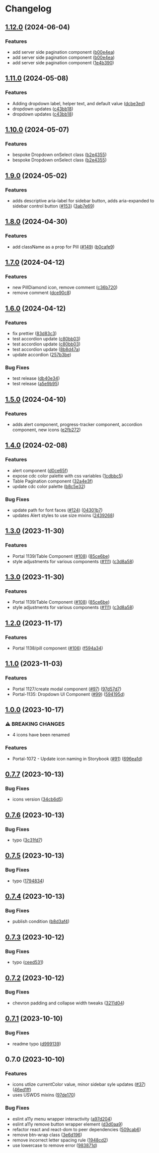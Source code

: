 # Changelog

## [1.12.0](https://github.com/CDCgov/cdc-react/compare/cdc-react-v1.11.0...cdc-react-v1.12.0) (2024-06-04)


### Features

* add server side pagination component ([b00e4ea](https://github.com/CDCgov/cdc-react/commit/b00e4eaef1ae711820c5df865a91c3cd9ed851a1))
* add server side pagination component ([b00e4ea](https://github.com/CDCgov/cdc-react/commit/b00e4eaef1ae711820c5df865a91c3cd9ed851a1))
* add server side pagination component ([1e4b390](https://github.com/CDCgov/cdc-react/commit/1e4b3903694e4b423945691d6373f9530d12030d))

## [1.11.0](https://github.com/CDCgov/cdc-react/compare/cdc-react-v1.10.0...cdc-react-v1.11.0) (2024-05-08)


### Features

* Adding dropdown label, helper text, and default value ([dcbe3ed](https://github.com/CDCgov/cdc-react/commit/dcbe3ed8dbc9a8853198f7528cbe2af79dd508e7))
* dropdown updates ([c43bb18](https://github.com/CDCgov/cdc-react/commit/c43bb18e1863aedd4f255670f4cd163eaaf946fd))
* dropdown updates ([c43bb18](https://github.com/CDCgov/cdc-react/commit/c43bb18e1863aedd4f255670f4cd163eaaf946fd))

## [1.10.0](https://github.com/CDCgov/cdc-react/compare/cdc-react-v1.9.0...cdc-react-v1.10.0) (2024-05-07)


### Features

* bespoke Dropdown onSelect class ([b2e4355](https://github.com/CDCgov/cdc-react/commit/b2e43552c3103854c1f7cf0530dd574101c832d3))
* bespoke Dropdown onSelect class ([b2e4355](https://github.com/CDCgov/cdc-react/commit/b2e43552c3103854c1f7cf0530dd574101c832d3))

## [1.9.0](https://github.com/CDCgov/cdc-react/compare/cdc-react-v1.8.0...cdc-react-v1.9.0) (2024-05-02)


### Features

* adds descriptive aria-label for sidebar button, adds aria-expanded to sidebar control button ([#153](https://github.com/CDCgov/cdc-react/issues/153)) ([3ab7e69](https://github.com/CDCgov/cdc-react/commit/3ab7e692641be68b761c7173b352f3776bfec4a9))

## [1.8.0](https://github.com/CDCgov/cdc-react/compare/cdc-react-v1.7.0...cdc-react-v1.8.0) (2024-04-30)


### Features

* add className as a prop for Pill ([#149](https://github.com/CDCgov/cdc-react/issues/149)) ([b0cafe9](https://github.com/CDCgov/cdc-react/commit/b0cafe91bd1d5c74f043e97dc8ffd0e5cad9a1c1))

## [1.7.0](https://github.com/CDCgov/cdc-react/compare/cdc-react-v1.6.0...cdc-react-v1.7.0) (2024-04-12)


### Features

* new PillDiamond icon, remove comment ([c36b720](https://github.com/CDCgov/cdc-react/commit/c36b720665bc1e34b6f4e164d3a583c3196f21ec))
* remove comment ([dce90c8](https://github.com/CDCgov/cdc-react/commit/dce90c8257483899ec10ab280c8d57d8aea3ee96))

## [1.6.0](https://github.com/CDCgov/cdc-react/compare/cdc-react-v1.5.0...cdc-react-v1.6.0) (2024-04-12)


### Features

* fix prettier ([83d83c3](https://github.com/CDCgov/cdc-react/commit/83d83c3cb6dc21b4370a3a2cce597e1efc0b683d))
* test accordion update ([c80bb03](https://github.com/CDCgov/cdc-react/commit/c80bb03fdb6b86a0425814fa6a28d8460ed78817))
* test accordion update ([c80bb03](https://github.com/CDCgov/cdc-react/commit/c80bb03fdb6b86a0425814fa6a28d8460ed78817))
* test accordion update ([8b8d47a](https://github.com/CDCgov/cdc-react/commit/8b8d47a33b6bfbd7eb208e7e741996728158bd01))
* update accordion ([257b3be](https://github.com/CDCgov/cdc-react/commit/257b3be93c364def8fbc350d20f4e17515e09ab6))


### Bug Fixes

* test release ([db40e34](https://github.com/CDCgov/cdc-react/commit/db40e345970b41995f2f099c2e98edcf7ff8f2eb))
* test release ([a5e9b95](https://github.com/CDCgov/cdc-react/commit/a5e9b95f1836268ee7596b7e2c9f5b9fb1dd9d55))

## [1.5.0](https://github.com/CDCgov/cdc-react/compare/cdc-react-v1.4.0...cdc-react-v1.5.0) (2024-04-10)


### Features

* adds alert component, progress-tracker component, accordion component, new icons ([e2fb272](https://github.com/CDCgov/cdc-react/commit/e2fb272c11155841b24ffd68d860c19ecdf56275))

## [1.4.0](https://github.com/CDCgov/cdc-react/compare/cdc-react-v1.3.0...cdc-react-v1.4.0) (2024-02-08)


### Features

* alert component ([d0ce65f](https://github.com/CDCgov/cdc-react/commit/d0ce65f90815f3f3def65a1dbcaeee4b6bab6407))
* expose cdc color palette with css variables ([1cdbbc5](https://github.com/CDCgov/cdc-react/commit/1cdbbc5943cb1da1da8029f015f9ffed25d603b1))
* Table Pagination component ([32a4e3f](https://github.com/CDCgov/cdc-react/commit/32a4e3f14b665b53056b83641513302d0929ce10))
* update cdc color palette ([b8c5e32](https://github.com/CDCgov/cdc-react/commit/b8c5e324fc427129f9be8702a551ee1de71198a4))


### Bug Fixes

* update path for font faces ([#124](https://github.com/CDCgov/cdc-react/issues/124)) ([04301b7](https://github.com/CDCgov/cdc-react/commit/04301b7b9176e5e261cd1baa04eca2e7b30fb733))
* updates Alert styles to use size mixins ([2439268](https://github.com/CDCgov/cdc-react/commit/243926872ce773b7659769de84a3a5ed658adfc2))

## [1.3.0](https://github.com/CDCgov/cdc-react/compare/cdc-react-v1.2.0...cdc-react-v1.3.0) (2023-11-30)


### Features

* Portal 1139/Table Component  ([#108](https://github.com/CDCgov/cdc-react/issues/108)) ([85ce6be](https://github.com/CDCgov/cdc-react/commit/85ce6be0690ca88f0e0106d4564b47fa610d1b62))
* style adjustments for various components ([#111](https://github.com/CDCgov/cdc-react/issues/111)) ([c3d8a58](https://github.com/CDCgov/cdc-react/commit/c3d8a587774be91a96f4d7c01e83450cb634c316))

## [1.3.0](https://github.com/CDCgov/cdc-react/compare/cdc-react-v1.2.0...cdc-react-v1.3.0) (2023-11-30)


### Features

* Portal 1139/Table Component  ([#108](https://github.com/CDCgov/cdc-react/issues/108)) ([85ce6be](https://github.com/CDCgov/cdc-react/commit/85ce6be0690ca88f0e0106d4564b47fa610d1b62))
* style adjustments for various components ([#111](https://github.com/CDCgov/cdc-react/issues/111)) ([c3d8a58](https://github.com/CDCgov/cdc-react/commit/c3d8a587774be91a96f4d7c01e83450cb634c316))

## [1.2.0](https://github.com/CDCgov/cdc-react/compare/cdc-react-v1.1.0...cdc-react-v1.2.0) (2023-11-17)


### Features

* Portal 1138/pill component ([#106](https://github.com/CDCgov/cdc-react/issues/106)) ([f594a34](https://github.com/CDCgov/cdc-react/commit/f594a34abdb3aa104da3266cf7f23dfd53193ead))

## [1.1.0](https://github.com/CDCgov/cdc-react/compare/cdc-react-v1.0.0...cdc-react-v1.1.0) (2023-11-03)


### Features

* Portal 1127/create modal component ([#97](https://github.com/CDCgov/cdc-react/issues/97)) ([97d57d7](https://github.com/CDCgov/cdc-react/commit/97d57d7621d02001ba5e8a91ab8309a4599d6db0))
* Portal-1135: Dropdown UI Component ([#99](https://github.com/CDCgov/cdc-react/issues/99)) ([594195d](https://github.com/CDCgov/cdc-react/commit/594195d3bd659643266cf28e828ee5db808f08f6))

## [1.0.0](https://github.com/CDCgov/cdc-react/compare/cdc-react-v0.7.7...cdc-react-v1.0.0) (2023-10-17)


### ⚠ BREAKING CHANGES

* 4 icons have been renamed

### Features

* Portal-1072 - Update icon naming in Storybook ([#91](https://github.com/CDCgov/cdc-react/issues/91)) ([696ea1d](https://github.com/CDCgov/cdc-react/commit/696ea1dda52711e784f37b3230326e729bc38259))

## [0.7.7](https://github.com/CDCgov/cdc-react/compare/cdc-react-v0.7.6...cdc-react-v0.7.7) (2023-10-13)


### Bug Fixes

* icons version ([34cb6d5](https://github.com/CDCgov/cdc-react/commit/34cb6d5c5c20394d434037590d79bfb3f1c7f836))

## [0.7.6](https://github.com/CDCgov/cdc-react/compare/cdc-react-v0.7.5...cdc-react-v0.7.6) (2023-10-13)


### Bug Fixes

* typo ([3c31fd7](https://github.com/CDCgov/cdc-react/commit/3c31fd77796e94030dfe188c1cb18a7955f9db49))

## [0.7.5](https://github.com/CDCgov/cdc-react/compare/cdc-react-v0.7.4...cdc-react-v0.7.5) (2023-10-13)


### Bug Fixes

* typo ([1794834](https://github.com/CDCgov/cdc-react/commit/1794834f3443dddfca521ca0b154524ffb632b66))

## [0.7.4](https://github.com/CDCgov/cdc-react/compare/cdc-react-v0.7.3...cdc-react-v0.7.4) (2023-10-13)


### Bug Fixes

* publish condition ([b8d3af4](https://github.com/CDCgov/cdc-react/commit/b8d3af4235ac60a526b6da42378bbdc1c753aa10))

## [0.7.3](https://github.com/CDCgov/cdc-react/compare/cdc-react-v0.7.2...cdc-react-v0.7.3) (2023-10-12)


### Bug Fixes

* typo ([ceed531](https://github.com/CDCgov/cdc-react/commit/ceed5314ed47fa75f6cbd96b0a7756e41d978c57))

## [0.7.2](https://github.com/CDCgov/cdc-react/compare/cdc-react-v0.7.1...cdc-react-v0.7.2) (2023-10-12)


### Bug Fixes

* chevron padding and collapse width tweaks ([3211d04](https://github.com/CDCgov/cdc-react/commit/3211d049871e05382c38024fd41221b21a99d352))

## [0.7.1](https://github.com/CDCgov/cdc-react/compare/cdc-react-v0.7.0...cdc-react-v0.7.1) (2023-10-10)


### Bug Fixes

* readme typo ([d999139](https://github.com/CDCgov/cdc-react/commit/d99913985876af865e52c20ce632cb436a80e650))

## 0.7.0 (2023-10-10)


### Features

* icons utlize currentColor value, minor sidebar syle updates ([#37](https://github.com/CDCgov/cdc-react/issues/37)) ([46ed1ff](https://github.com/CDCgov/cdc-react/commit/46ed1ff2e8f96af6b0eafe0fb4919db3c0850497))
* uses USWDS mixins ([97de170](https://github.com/CDCgov/cdc-react/commit/97de1700f73f8195ee7f66deabba56e5752431ad))


### Bug Fixes

* eslint a11y menu wrapper interactivity ([a97d204](https://github.com/CDCgov/cdc-react/commit/a97d2043bc0b8185f5f4e48c84f5ef64adf18a14))
* eslint a11y remove button wrapper element ([d3d0aa9](https://github.com/CDCgov/cdc-react/commit/d3d0aa966c2c7f7a147754a5dfecc7b67b33efb9))
* refactor react and react-dom to peer dependencies ([509cab6](https://github.com/CDCgov/cdc-react/commit/509cab63f957cbf7081140494f47e4ef45fb0759))
* remove btn-wrap class ([3e6d196](https://github.com/CDCgov/cdc-react/commit/3e6d1961a4568177fa986378ea483f7bbc2d6ce3))
* remove incorrect letter spacing rule ([1948cd2](https://github.com/CDCgov/cdc-react/commit/1948cd2120df8feeff7626eab646a1bbb25a6ab1))
* use lowercase to remove error ([983871d](https://github.com/CDCgov/cdc-react/commit/983871dd722fa69514c8f98fe55021d89d08aa3e))
